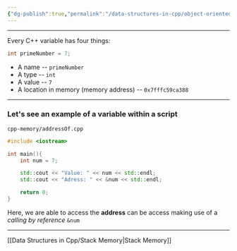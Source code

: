 ```yaml
---
{"dg-publish":true,"permalink":"/data-structures-in-cpp/object-oriented-data-structures-in-c/","dgPassFrontmatter":true}
---
```


---
Every C++ variable has four things:

```c++
int primeNumber = 7;
```

- A name --  `primeNumber`
- A type -- `int`
- A value -- `7` 
- A location in memory (memory address) -- `0x7fffc59ca388`

---
### Let's see an example of a variable within a script

`cpp-memory/addressOf.cpp`
```c++
#include <iostream>

int main(){
	int num = 7;

	std::cout << "Value: " << num << std::endl;
	std::cout << "Adress: " << &num << std::endl;

	return 0;
}
```

Here, we are able to access the **address** can be access making use of a _calling by reference_ `&num`

---

[[Data Structures in Cpp/Stack Memory\|Stack Memory]]